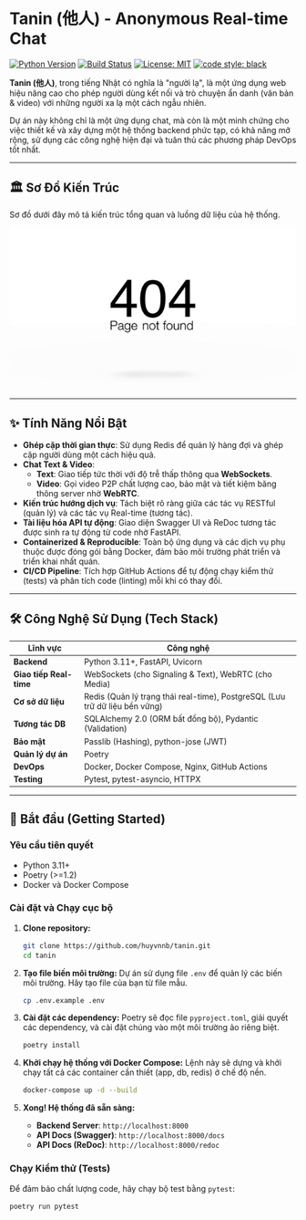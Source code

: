# Tanin (他人) - Anonymous Real-time Chat

[![Python Version](https://img.shields.io/badge/python-3.11+-blue.svg)](https://www.python.org/downloads/release/python-311/)
[![Build Status](https://img.shields.io/github/actions/workflow/status/huyvnnb/tanin/main.yml?branch=main)](https://github.com/your-username/tanin-app/actions)
[![License: MIT](https://img.shields.io/badge/License-MIT-yellow.svg)](https://opensource.org/licenses/MIT)
[![code style: black](https://img.shields.io/badge/code%20style-black-000000.svg)](https://github.com/psf/black)

**Tanin (他人)**, trong tiếng Nhật có nghĩa là "người lạ", là một ứng dụng web hiệu năng cao cho phép người dùng kết nối và trò chuyện ẩn danh (văn bản & video) với những người xa lạ một cách ngẫu nhiên.

Dự án này không chỉ là một ứng dụng chat, mà còn là một minh chứng cho việc thiết kế và xây dựng một hệ thống backend phức tạp, có khả năng mở rộng, sử dụng các công nghệ hiện đại và tuân thủ các phương pháp DevOps tốt nhất.

---

## 🏛️ Sơ Đồ Kiến Trúc

Sơ đồ dưới đây mô tả kiến trúc tổng quan và luồng dữ liệu của hệ thống.

![Tanin Architecture Diagram](demo/img.png)

---

## ✨ Tính Năng Nổi Bật

-   **Ghép cặp thời gian thực**: Sử dụng Redis để quản lý hàng đợi và ghép cặp người dùng một cách hiệu quả.
-   **Chat Text & Video**:
    -   **Text**: Giao tiếp tức thời với độ trễ thấp thông qua **WebSockets**.
    -   **Video**: Gọi video P2P chất lượng cao, bảo mật và tiết kiệm băng thông server nhờ **WebRTC**.
-   **Kiến trúc hướng dịch vụ**: Tách biệt rõ ràng giữa các tác vụ RESTful (quản lý) và các tác vụ Real-time (tương tác).
-   **Tài liệu hóa API tự động**: Giao diện Swagger UI và ReDoc tương tác được sinh ra tự động từ code nhờ FastAPI.
-   **Containerized & Reproducible**: Toàn bộ ứng dụng và các dịch vụ phụ thuộc được đóng gói bằng Docker, đảm bảo môi trường phát triển và triển khai nhất quán.
-   **CI/CD Pipeline**: Tích hợp GitHub Actions để tự động chạy kiểm thử (tests) và phân tích code (linting) mỗi khi có thay đổi.

---

## 🛠️ Công Nghệ Sử Dụng (Tech Stack)

| Lĩnh vực              | Công nghệ                                                                                               |
| --------------------- | ------------------------------------------------------------------------------------------------------- |
| **Backend**           | Python 3.11+, FastAPI, Uvicorn                                                                          |
| **Giao tiếp Real-time** | WebSockets (cho Signaling & Text), WebRTC (cho Media)                                                   |
| **Cơ sở dữ liệu**     | Redis (Quản lý trạng thái real-time), PostgreSQL (Lưu trữ dữ liệu bền vững)                               |
| **Tương tác DB**      | SQLAlchemy 2.0 (ORM bất đồng bộ), Pydantic (Validation)                                                 |
| **Bảo mật**            | Passlib (Hashing), python-jose (JWT)                                                                    |
| **Quản lý dự án**     | Poetry                                                                                                  |
| **DevOps**            | Docker, Docker Compose, Nginx, GitHub Actions                                                           |
| **Testing**           | Pytest, pytest-asyncio, HTTPX                                                                           |

---

## 🚀 Bắt đầu (Getting Started)

### Yêu cầu tiên quyết
-   Python 3.11+
-   Poetry (>=1.2)
-   Docker và Docker Compose

### Cài đặt và Chạy cục bộ

1.  **Clone repository:**
    ```bash
    git clone https://github.com/huyvnnb/tanin.git
    cd tanin
    ```

2.  **Tạo file biến môi trường:**
    Dự án sử dụng file `.env` để quản lý các biến môi trường. Hãy tạo file của bạn từ file mẫu.
    ```bash
    cp .env.example .env
    ```
    
3.  **Cài đặt các dependency:**
    Poetry sẽ đọc file `pyproject.toml`, giải quyết các dependency, và cài đặt chúng vào một môi trường ảo riêng biệt.
    ```bash
    poetry install
    ```

4.  **Khởi chạy hệ thống với Docker Compose:**
    Lệnh này sẽ dựng và khởi chạy tất cả các container cần thiết (app, db, redis) ở chế độ nền.
    ```bash
    docker-compose up -d --build
    ```

5.  **Xong! Hệ thống đã sẵn sàng:**
    -   **Backend Server**: `http://localhost:8000`
    -   **API Docs (Swagger)**: `http://localhost:8000/docs`
    -   **API Docs (ReDoc)**: `http://localhost:8000/redoc`

### Chạy Kiểm thử (Tests)
Để đảm bảo chất lượng code, hãy chạy bộ test bằng `pytest`:
```bash
poetry run pytest